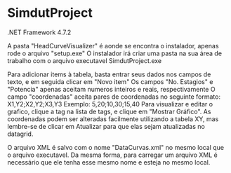 # SimdutProject
.NET Framework 4.7.2


A pasta "HeadCurveVisualizer" é aonde se encontra o instalador, apenas rode o arquivo "setup.exe"
O instalador irá criar uma pasta na sua área de trabalho com o arquivo executavel SimdutProject.exe


Para adicionar items à tabela, basta entrar seus dados nos campos de texto, e em seguida clicar em "Novo item"
Os campos "No. Estagios" e "Potencia" apenas aceitam numeros inteiros e reais, respectivamente
O campo "coordenadas" aceita pares de coordenadas no seguinte formato: X1,Y2;X2,Y2;X3,Y3
Exemplo: 5,20;10,30;15,40
Para visualizar e editar o grafico, clique a tag na lista de tags, e clique em "Mostrar Gráfico".
As coordenadas podem ser alteradas facilmente utilizando a tabela XY, mas lembre-se de clicar em Atualizar para que elas sejam atualizadas no datagrid.

O arquivo XML é salvo com o nome "DataCurvas.xml" no mesmo local que o arquivo executavel.
Da mesma forma, para carregar um arquivo XML é necessário que ele tenha esse mesmo nome e esteja no mesmo local.
